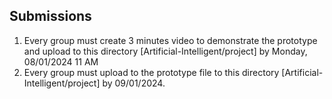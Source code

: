 ## Submissions
1. Every group must create 3 minutes video to demonstrate the prototype and upload to this directory [Artificial-Intelligent/project] by Monday, 08/01/2024 11 AM
3. Every group must upload to the prototype file to this directory [Artificial-Intelligent/project] by 09/01/2024.
